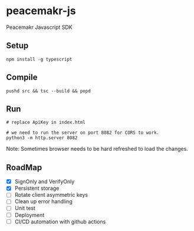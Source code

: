 # peacemakr-js
Peacemakr Javascript SDK


## Setup
```
npm install -g typescript
```
## Compile
```
pushd src && tsc --build && popd
```

## Run
```
# replace ApiKey in index.html

# we need to run the server on port 8082 for CORS to work.
python3 -m http.server 8082
```

Note: Sometimes browser needs to be hard refreshed to load the changes.

## RoadMap
- [x] SignOnly and VerifyOnly
- [x] Persistent storage
- [ ] Rotate client asymmetric keys
- [ ] Clean up error handling
- [ ] Unit test
- [ ] Deployment
- [ ] CI/CD automation with github actions